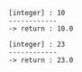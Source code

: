 ```
[integer] : 10
------------
-> return : 10.0
```

```
[integer] : 23
------------
-> return : 23.0
```
